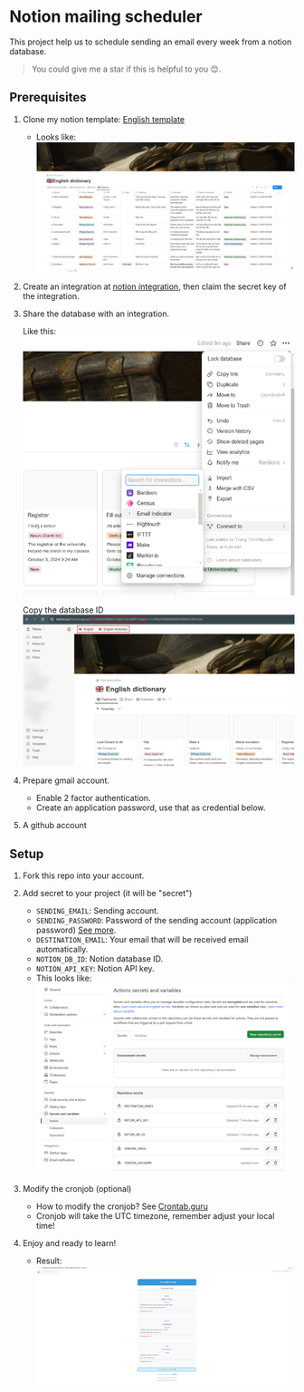 # Notion mailing scheduler

This project help us to schedule sending an email every week from a notion database.

> You could give me a star if this is helpful to you 😊.

## Prerequisites

1. Clone my notion template: [English template](https://timmo-nguyen.notion.site/Share-11409a2ef08680169176d3cbca61678b?pvs=4)
   - Looks like:
     ![](./images/database_demo.png)
2. Create an integration at [notion integration](https://www.notion.so/my-integrations), then claim the secret key of the integration.
3. Share the database with an integration.

   Like this:
   ![](./images/connect-database-to-integration.png)

   Copy the database ID
   ![](./images/db_id.png)

4. Prepare gmail account.

   - Enable 2 factor authentication.
   - Create an application password, use that as credential below.

5. A github account

## Setup

1. Fork this repo into your account.
2. Add secret to your project (it will be "secret")

   - `SENDING_EMAIL`: Sending account.
   - `SENDING_PASSWORD`: Password of the sending account (application password) [See more](https://support.google.com/accounts/answer/185833?hl=en).
   - `DESTINATION_EMAIL`: Your email that will be received email automatically.
   - `NOTION_DB_ID`: Notion database ID.
   - `NOTION_API_KEY`: Notion API key.
   - This looks like:
     ![](./images/secrets.png)

3. Modify the cronjob (optional)

   - How to modify the cronjob? See [Crontab.guru](https://crontab.guru/#*_*_*_*_*)
   - Cronjob will take the UTC timezone, remember adjust your local time!

4. Enjoy and ready to learn!
   - Result:
     ![Result email](./images/email-received.png)
